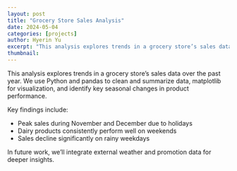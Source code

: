 ```yaml
---
layout: post
title: "Grocery Store Sales Analysis"
date: 2024-05-04
categories: [projects]
author: Hyerin Yu
excerpt: "This analysis explores trends in a grocery store’s sales data over the past year. We use Python and pandas to clean and summarize data, matplotlib for visualization, and identify key seasonal changes in product performance."
thumbnail: 
---
```

 
This analysis explores trends in a grocery store’s sales data over the past year. We use Python and pandas to clean and summarize data, matplotlib for visualization, and identify key seasonal changes in product performance.

Key findings include:

- Peak sales during November and December due to holidays
- Dairy products consistently perform well on weekends
- Sales decline significantly on rainy weekdays

In future work, we’ll integrate external weather and promotion data for deeper insights.